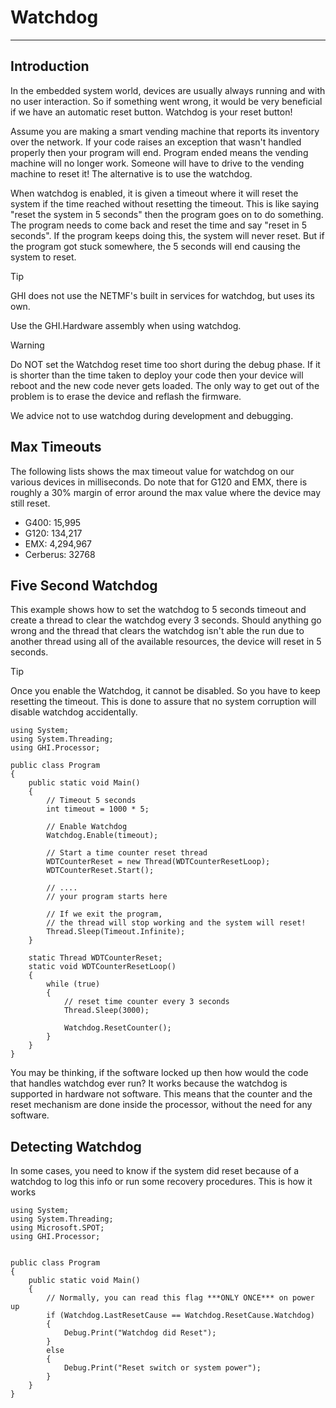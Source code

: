 # Watchdog
---

## Introduction
In the embedded system world, devices are usually always running and with no user interaction. So if something went wrong, it would be very beneficial if we have an automatic reset button. Watchdog is your reset button!

Assume you are making a smart vending machine that reports its inventory over the network. If your code raises an exception that wasn't handled properly then your program will end. Program ended means the vending machine will no longer work. Someone will have to drive to the vending machine to reset it! The alternative is to use the watchdog.

When watchdog is enabled, it is given a timeout where it will reset the system if the time reached without resetting the timeout. This is like saying "reset the system in 5 seconds" then the program goes on to do something. The program needs to come back and reset the time and say "reset in 5 seconds". If the program keeps doing this, the system will never reset. But if the program got stuck somewhere, the 5 seconds will end causing the system to reset.

 
> [!Tip]
> GHI does not use the NETMF's built in services for watchdog, but uses its own.

Use the GHI.Hardware assembly when using watchdog.

 
> [!Warning]
> Do NOT set the Watchdog reset time too short during the debug phase. If it is shorter than the time taken to deploy your code then your device will reboot and the new code never gets loaded. The only way to get out of the problem is to erase the device and reflash the firmware.

We advice not to use watchdog during development and debugging.

## Max Timeouts
The following lists shows the max timeout value for watchdog on our various devices in milliseconds. Do note that for G120 and EMX, there is roughly a 30% margin of error around the max value where the device may still reset.

* G400: 15,995
* G120: 134,217
* EMX: 4,294,967
* Cerberus: 32768

## Five Second Watchdog
This example shows how to set the watchdog to 5 seconds timeout and create a thread to clear the watchdog every 3 seconds. Should anything go wrong and the thread that clears the watchdog isn't able the run due to another thread using all of the available resources, the device will reset in 5 seconds.

 
> [!Tip]
> Once you enable the Watchdog, it cannot be disabled. So you have to keep resetting the timeout. This is done to assure that no system corruption will disable watchdog accidentally.

```
using System;
using System.Threading;
using GHI.Processor;

public class Program
{
    public static void Main()
    {
        // Timeout 5 seconds
        int timeout = 1000 * 5;

        // Enable Watchdog
        Watchdog.Enable(timeout);

        // Start a time counter reset thread
        WDTCounterReset = new Thread(WDTCounterResetLoop);
        WDTCounterReset.Start();

        // ....
        // your program starts here

        // If we exit the program, 
        // the thread will stop working and the system will reset!
        Thread.Sleep(Timeout.Infinite);
    }

    static Thread WDTCounterReset;
    static void WDTCounterResetLoop()
    {
        while (true)
        {
            // reset time counter every 3 seconds
            Thread.Sleep(3000);

            Watchdog.ResetCounter();
        }
    }
}
```

You may be thinking, if the software locked up then how would the code that handles watchdog ever run?  It works because the watchdog is supported in hardware not software. This means that the counter and the reset mechanism are done inside the processor, without the need for any software.

## Detecting Watchdog
In some cases, you need to know if the system did reset because of a watchdog to log this info or run some recovery procedures. This is how it works

```
using System;
using System.Threading;
using Microsoft.SPOT;
using GHI.Processor;


public class Program
{
    public static void Main()
    {
        // Normally, you can read this flag ***ONLY ONCE*** on power up
        if (Watchdog.LastResetCause == Watchdog.ResetCause.Watchdog)
        {
            Debug.Print("Watchdog did Reset");
        }
        else
        {
            Debug.Print("Reset switch or system power");
        }
    }
}
```
